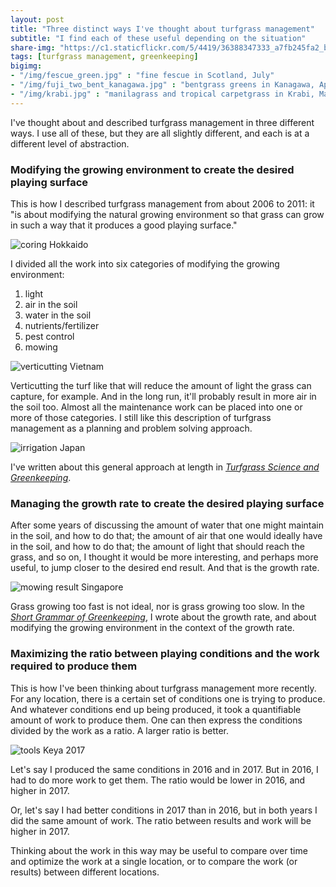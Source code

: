 ```yaml
---
layout: post
title: "Three distinct ways I've thought about turfgrass management"
subtitle: "I find each of these useful depending on the situation"
share-img: "https://c1.staticflickr.com/5/4419/36388347333_a7fb245fa2_b_d.jpg"
tags: [turfgrass management, greenkeeping]
bigimg:
- "/img/fescue_green.jpg" : "fine fescue in Scotland, July"
- "/img/fuji_two_bent_kanagawa.jpg" : "bentgrass greens in Kanagawa, April"
- "/img/krabi.jpg" : "manilagrass and tropical carpetgrass in Krabi, May"
---
```


I've thought about and described turfgrass management in three different ways. I use all of these, but they are all slightly different, and each is at a different level of abstraction.

### Modifying the growing environment to create the desired playing surface

This is how I described turfgrass management from about 2006 to 2011: it "is about modifying the natural growing environment so that grass can grow in such a way that it produces a good playing surface."

![coring Hokkaido](https://c1.staticflickr.com/5/4419/36388347333_a7fb245fa2_b_d.jpg)

I divided all the work into six categories of modifying the growing environment:

1. light 
2. air in the soil
3. water in the soil
4. nutrients/fertilizer
5. pest control
6. mowing

![verticutting Vietnam](https://c1.staticflickr.com/5/4424/37012315656_28ee8fbb56_b_d.jpg)

Verticutting the turf like that will reduce the amount of light the grass can capture, for example. And in the long run, it'll probably result in more air in the soil too. Almost all the maintenance work can be placed into one or more of those categories. I still like this description of turfgrass management as a planning and problem solving approach.

![irrigation Japan](https://c1.staticflickr.com/5/4438/36605267392_88096ab46c_b_d.jpg)

I've written about this general approach at length in [*Turfgrass Science and Greenkeeping*](https://www.amazon.co.jp/%E8%8A%9D%E8%8D%89%E7%A7%91%E5%AD%A6%E3%81%A8%E3%82%B0%E3%83%AA%E3%83%BC%E3%83%B3%E3%82%AD%E3%83%BC%E3%83%94%E3%83%B3%E3%82%B0-%E3%83%9E%E3%82%A4%E3%82%AB%E3%81%AE%E6%99%82%E9%96%93-BOOK-%E3%83%9E%E3%82%A4%E3%82%AB-%E3%82%A6%E3%83%83%E3%82%BA/dp/4772841725/ref=zg_bs_501004_37?_encoding=UTF8&psc=1&refRID=S8CVT9DFH2MS9DN41X7G).

### Managing the growth rate to create the desired playing surface

After some years of discussing the amount of water that one might maintain in the soil, and how to do that; the amount of air that one would ideally have in the soil, and how to do that; the amount of light that should reach the grass, and so on, I thought it would be more interesting, and perhaps more useful, to jump closer to the desired end result. And that is the growth rate. 

![mowing result Singapore](https://c1.staticflickr.com/5/4340/36388719233_5c97160541_b_d.jpg)

Grass growing too fast is not ideal, nor is grass growing too slow. In the [*Short Grammar of Greenkeeping*](https://leanpub.com/short_grammar_of_greenkeeping), I wrote about the growth rate, and about modifying the growing environment in the context of the growth rate. 

### Maximizing the ratio between playing conditions and the work required to produce them

This is how I've been thinking about turfgrass management more recently. For any location, there is a certain set of conditions one is trying to produce. And whatever conditions end up being produced, it took a quantifiable amount of work to produce them. One can then express the conditions divided by the work as a ratio. A larger ratio is better.

![tools Keya 2017](https://c1.staticflickr.com/5/4344/37030984232_4cac146778_b_d.jpg)

Let's say I produced the same conditions in 2016 and in 2017. But in 2016, I had to do more work to get them. The ratio would be lower in 2016, and higher in 2017.

Or, let's say I had better conditions in 2017 than in 2016, but in both years I did the same amount of work. The ratio between results and work will be higher in 2017. 

Thinking about the work in this way may be useful to compare over time and optimize the work at a single location, or to compare the work (or results) between different locations.
